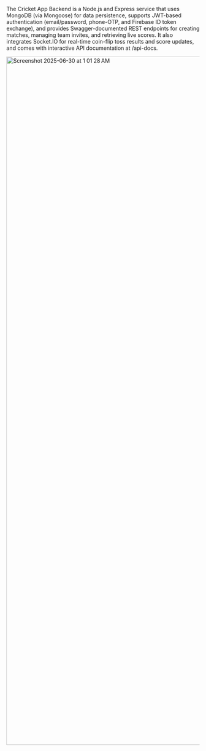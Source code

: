 The Cricket App Backend is a Node.js and Express service that uses MongoDB (via Mongoose) for data persistence, supports JWT-based authentication (email/password, phone-OTP, and Firebase ID token exchange), and provides Swagger-documented REST endpoints for creating matches, managing team invites, and retrieving live scores. It also integrates Socket.IO for real-time coin-flip toss results and score updates, and comes with interactive API documentation at /api-docs.


<img width="1792" alt="Screenshot 2025-06-30 at 1 01 28 AM" src="https://github.com/user-attachments/assets/18038ebb-f5d7-4dde-b989-e9967b124dee" />
